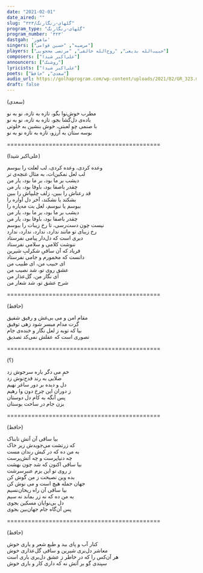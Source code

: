 ```yaml
---
date: "2021-02-01"
date_aired: ""
slug: "گلهای-رنگارنگ/۳۲۳"
program_type: "گلهای-رنگارنگ"
program_number: '۳۲۳'
dastgah: 'ماهور'
singers: ["مرضیه", "حسین قوامی"]
players: ["حبیب‌الله بدیعی", "روح‌الله خالقی", "مرتضی محجوبی"]
composers: ["علی‌اکبر شیدا"] 
announcers: ["روشنک"]
lyricists: ["علی‌اکبر شیدا"]
poets: ["سعدی", "حافظ"]
audio_url: https://golhaprogram.com/wp-content/uploads/2021/02/GR_323.mp3
draft: false
---
```


(سعدی)  

مطرب خوش‌نوا بگو، تازه به تازه، نو به نو  
باده‌ی دل‌گشا بجو، تازه به تازه، نو به نو  
با صنمی چو لعبتی، خوش بنشین به خلوتی  
بوسه ستان به آرزو، تازه به تازه نو به نو  

============================================  

(علی‌اکبر شیدا)  

وعده کردی، وعده کردی، لب لعلت را ببوسم  
لب لعل نمکین‌ات، به مثال غنچه‌ی تر  
دیشب بر ما بود، بر ما بود، یار من  
چقدر باصفا بود، باوفا بود، یار من  
قد رعناش را ببین، زلف چلیپاش را ببین  
بشکند یا نشکند، آخر دل آواره را  
ببوسم یا نبوسم، لعل بت مه‌پاره را  
دیشب بر ما بود، بر ما بود، یار من  
چقدر باصفا بود، باوفا بود، یار من  
نیست چون دست‌رسی، تا رخ زیبات را ببوسم  
رخ زیبای تو مانند ندارد، ندارد، ندارد، ندارد  
دیری است که دل‌دار پیامی نفرستاد  
ننوشت کلامی و سلامی نفرستاد  
فریاد که آن ساقیِ شکرلبِ شیرین  
دانست که مخمورم و جامی نفرستاد  
ای حبیب من، ای طبیب من  
عشق روی تو، شد نصیب من  
ای نگار من، گل‌عذار من  
شرح عشق تو، شد شعار من  

============================================  

(حافظ)  

مقام امن و می بی‌غش و رفیق شفیق  
گرت مدام میسر شود زهی توفیق  
بیا که توبه ز لعل نگار و خنده‌ی جام  
تصوری است که عقلش نمی‌کد تصدیق  

============================================  

(؟)  

خمِ می دگر باره سرجوش زد  
صلایی به رند قدح‌نوش زد  
دل و دیده بر دور ساغر نهیم  
ز دوران این چرخ دون وا رهیم  
پس آنگه به کام دل دوستان  
بزن جام در ساحت بوستان  

============================================  

(حافظ)  

بیا ساقی آن آتش تابناک  
که زرتشت می‌جویدش زیر خاک  
به من ده که در کیش رندان مست  
چه دنیاپرست و چه آتش‌پرست  
بیا ساقی اکنون که شد چون بهشت  
ز روی تو این بزم عنبرسرشت  
بده وین نصیحت ز من گوش کن  
جهان جمله هیچ است و می نوش کن  
بیا ساقی آن راه ریحان‌نسیم  
به من ده که نه زر بماند نه سیم  
دل بی‌نوایان مسکین بجوی  
پس آ‌ن‌گاه جام جهان‌بین بجوی  

============================================  

(حافظ)  

کنار آب و پای بید و طبع شعر و یاری خوش  
معاشر دل‌بری شیرین و ساقی گل‌عذاری خوش  
هر آن‌کس را که در خاطر ز عشق دل‌بری باری است  
سپندی گو بر آتش نه که داری کار و باری خوش  
